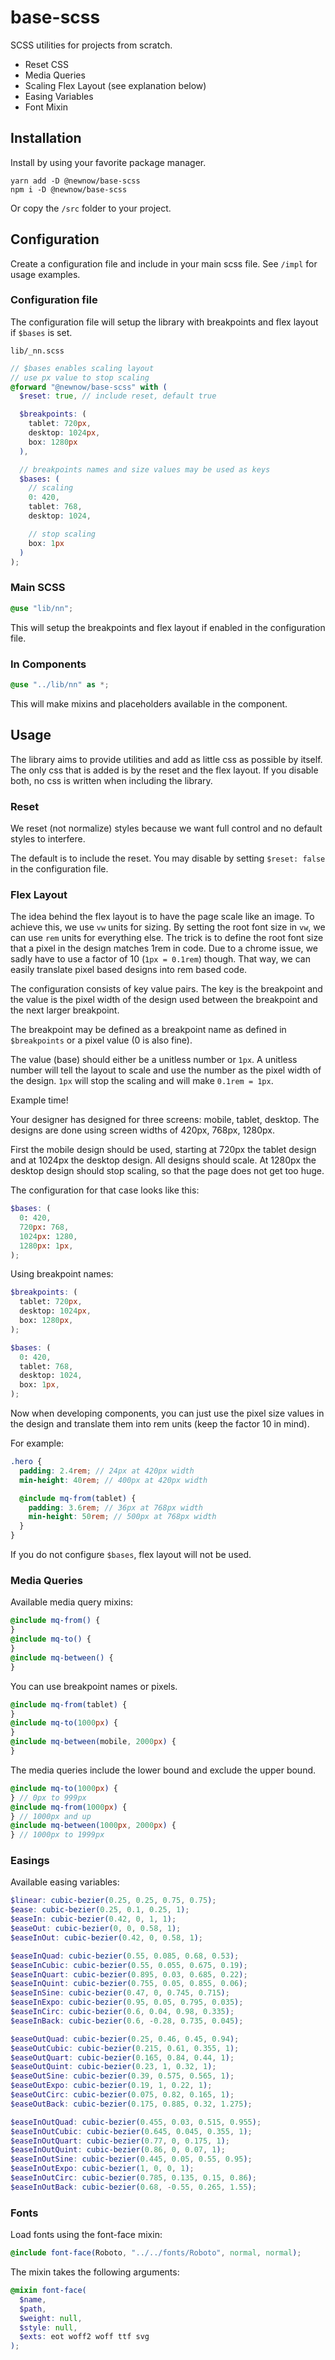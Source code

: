 # base-scss

SCSS utilities for projects from scratch.

- Reset CSS
- Media Queries
- Scaling Flex Layout (see explanation below)
- Easing Variables
- Font Mixin

## Installation

Install by using your favorite package manager.

```
yarn add -D @newnow/base-scss
npm i -D @newnow/base-scss
```

Or copy the `/src` folder to your project.

## Configuration

Create a configuration file and include in your main scss file. See `/impl` for usage examples.

### Configuration file

The configuration file will setup the library with breakpoints and flex layout if `$bases` is set.

`lib/_nn.scss`

```scss
// $bases enables scaling layout
// use px value to stop scaling
@forward "@newnow/base-scss" with (
  $reset: true, // include reset, default true

  $breakpoints: (
    tablet: 720px,
    desktop: 1024px,
    box: 1280px
  ),

  // breakpoints names and size values may be used as keys
  $bases: (
    // scaling
    0: 420,
    tablet: 768,
    desktop: 1024,

    // stop scaling
    box: 1px
  )
);
```

### Main SCSS

```scss
@use "lib/nn";
```

This will setup the breakpoints and flex layout if enabled in the configuration file.

### In Components

```scss
@use "../lib/nn" as *;
```

This will make mixins and placeholders available in the component.

## Usage

The library aims to provide utilities and add as little css as possible by itself. The only css that is added is by the reset and the flex layout. If you disable both, no css is written when including the library.

### Reset

We reset (not normalize) styles because we want full control and no default styles to interfere.

The default is to include the reset. You may disable by setting `$reset: false` in the configuration file.

### Flex Layout

The idea behind the flex layout is to have the page scale like an image. To achieve this, we use `vw` units for sizing.
By setting the root font size in `vw`, we can use `rem` units for everything else. The trick is to define the root font size that a pixel in the design matches 1rem in code.
Due to a chrome issue, we sadly have to use a factor of 10 (`1px = 0.1rem`) though. That way, we can easily translate pixel based designs into rem based code.

The configuration consists of key value pairs. The key is the breakpoint and the value is the pixel width of the design used between the breakpoint and the next larger breakpoint.

The breakpoint may be defined as a breakpoint name as defined in `$breakpoints` or a pixel value (0 is also fine).

The value (base) should either be a unitless number or `1px`. A unitless number will tell the layout to scale and use the number as the pixel width of the design. `1px` will stop the scaling and will make `0.1rem = 1px`.

Example time!

Your designer has designed for three screens: mobile, tablet, desktop. The designs are done using screen widths of 420px, 768px, 1280px.

First the mobile design should be used, starting at 720px the tablet design and at 1024px the desktop design. All designs should scale. At 1280px the desktop design should stop scaling, so that the page does not get too huge.

The configuration for that case looks like this:

```scss
$bases: (
  0: 420,
  720px: 768,
  1024px: 1280,
  1280px: 1px,
);
```

Using breakpoint names:

```scss
$breakpoints: (
  tablet: 720px,
  desktop: 1024px,
  box: 1280px,
);
```

```scss
$bases: (
  0: 420,
  tablet: 768,
  desktop: 1024,
  box: 1px,
);
```

Now when developing components, you can just use the pixel size values in the design and translate them into rem units (keep the factor 10 in mind).

For example:

```scss
.hero {
  padding: 2.4rem; // 24px at 420px width
  min-height: 40rem; // 400px at 420px width

  @include mq-from(tablet) {
    padding: 3.6rem; // 36px at 768px width
    min-height: 50rem; // 500px at 768px width
  }
}
```

If you do not configure `$bases`, flex layout will not be used.

### Media Queries

Available media query mixins:

```scss
@include mq-from() {
}
@include mq-to() {
}
@include mq-between() {
}
```

You can use breakpoint names or pixels.

```scss
@include mq-from(tablet) {
}
@include mq-to(1000px) {
}
@include mq-between(mobile, 2000px) {
}
```

The media queries include the lower bound and exclude the upper bound.

```scss
@include mq-to(1000px) {
} // 0px to 999px
@include mq-from(1000px) {
} // 1000px and up
@include mq-between(1000px, 2000px) {
} // 1000px to 1999px
```

### Easings

Available easing variables:

```scss
$linear: cubic-bezier(0.25, 0.25, 0.75, 0.75);
$ease: cubic-bezier(0.25, 0.1, 0.25, 1);
$easeIn: cubic-bezier(0.42, 0, 1, 1);
$easeOut: cubic-bezier(0, 0, 0.58, 1);
$easeInOut: cubic-bezier(0.42, 0, 0.58, 1);

$easeInQuad: cubic-bezier(0.55, 0.085, 0.68, 0.53);
$easeInCubic: cubic-bezier(0.55, 0.055, 0.675, 0.19);
$easeInQuart: cubic-bezier(0.895, 0.03, 0.685, 0.22);
$easeInQuint: cubic-bezier(0.755, 0.05, 0.855, 0.06);
$easeInSine: cubic-bezier(0.47, 0, 0.745, 0.715);
$easeInExpo: cubic-bezier(0.95, 0.05, 0.795, 0.035);
$easeInCirc: cubic-bezier(0.6, 0.04, 0.98, 0.335);
$easeInBack: cubic-bezier(0.6, -0.28, 0.735, 0.045);

$easeOutQuad: cubic-bezier(0.25, 0.46, 0.45, 0.94);
$easeOutCubic: cubic-bezier(0.215, 0.61, 0.355, 1);
$easeOutQuart: cubic-bezier(0.165, 0.84, 0.44, 1);
$easeOutQuint: cubic-bezier(0.23, 1, 0.32, 1);
$easeOutSine: cubic-bezier(0.39, 0.575, 0.565, 1);
$easeOutExpo: cubic-bezier(0.19, 1, 0.22, 1);
$easeOutCirc: cubic-bezier(0.075, 0.82, 0.165, 1);
$easeOutBack: cubic-bezier(0.175, 0.885, 0.32, 1.275);

$easeInOutQuad: cubic-bezier(0.455, 0.03, 0.515, 0.955);
$easeInOutCubic: cubic-bezier(0.645, 0.045, 0.355, 1);
$easeInOutQuart: cubic-bezier(0.77, 0, 0.175, 1);
$easeInOutQuint: cubic-bezier(0.86, 0, 0.07, 1);
$easeInOutSine: cubic-bezier(0.445, 0.05, 0.55, 0.95);
$easeInOutExpo: cubic-bezier(1, 0, 0, 1);
$easeInOutCirc: cubic-bezier(0.785, 0.135, 0.15, 0.86);
$easeInOutBack: cubic-bezier(0.68, -0.55, 0.265, 1.55);
```

### Fonts

Load fonts using the font-face mixin:

```scss
@include font-face(Roboto, "../../fonts/Roboto", normal, normal);
```

The mixin takes the following arguments:

```scss
@mixin font-face(
  $name,
  $path,
  $weight: null,
  $style: null,
  $exts: eot woff2 woff ttf svg
);
```
